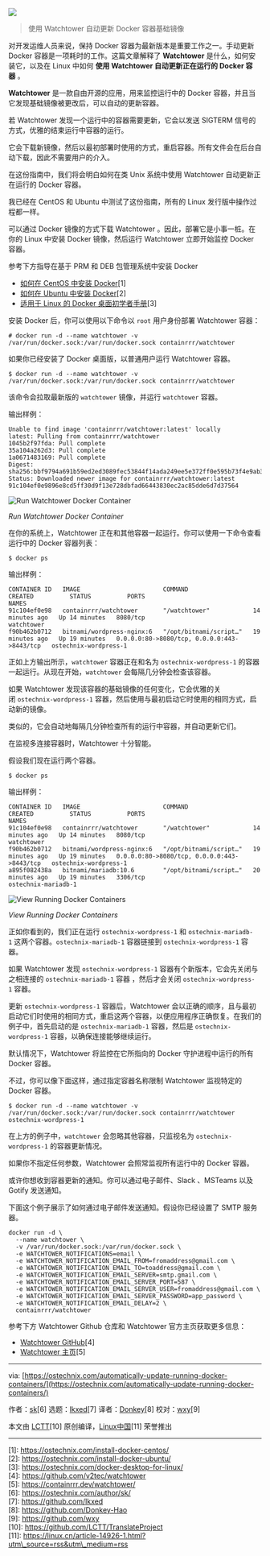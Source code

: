 ![](https://img.linux.net.cn/data/attachment/album/202208/13/171633bitrd5imi953bbbi.jpg)

> 使用 Watchtower 自动更新 Docker 容器基础镜像

对开发运维人员来说，保持 Docker 容器为最新版本是重要工作之一。手动更新 Docker 容器是一项耗时的工作。这篇文章解释了 **Watchtower** 是什么，如何安装它，以及在 Linux 中如何 **使用 Watchtower 自动更新正在运行的 Docker 容器** 。

**Watchtower** 是一款自由开源的应用，用来监控运行中的 Docker 容器，并且当它发现基础镜像被更改后，可以自动的更新容器。

若 Watchtower 发现一个运行中的容器需要更新，它会以发送 SIGTERM 信号的方式，优雅的结束运行中容器的运行。

它会下载新镜像，然后以最初部署时使用的方式，重启容器。所有文件会在后台自动下载，因此不需要用户的介入。

在这份指南中，我们将会明白如何在类 Unix 系统中使用 Watchtower 自动更新正在运行的 Docker 容器。

我已经在 CentOS 和 Ubuntu 中测试了这份指南，所有的 Linux 发行版中操作过程都一样。

可以通过 Docker 镜像的方式下载 Watchtower 。因此，部署它是小事一桩。在你的 Linux 中安装 Docker 镜像，然后运行 Watchtower 立即开始监控 Docker 容器。

参考下方指导在基于 PRM 和 DEB 包管理系统中安装 Docker

-   [如何在 CentOS 中安装 Docker](https://ostechnix.com/install-docker-centos/)\[1\]
-   [如何在 Ubuntu 中安装 Docker](https://ostechnix.com/install-docker-ubuntu/)\[2\]
-   [适用于 Linux 的 Docker 桌面初学者手册](https://ostechnix.com/docker-desktop-for-linux/)\[3\]

安装 Docker 后，你可以使用以下命令以 `root` 用户身份部署 Watchtower 容器：

```
# docker run -d --name watchtower -v /var/run/docker.sock:/var/run/docker.sock containrrr/watchtower
```

如果你已经安装了 Docker 桌面版，以普通用户运行 Watchtower 容器。

```
$ docker run -d --name watchtower -v /var/run/docker.sock:/var/run/docker.sock containrrr/watchtower
```

该命令会拉取最新版的 `watchtower` 镜像，并运行 `watchtower` 容器。

输出样例：

```
Unable to find image 'containrrr/watchtower:latest' locally
latest: Pulling from containrrr/watchtower
1045b2f97fda: Pull complete 
35a104a262d3: Pull complete 
1a0671483169: Pull complete 
Digest: sha256:bbf9794a691b59ed2ed3089fec53844f14ada249ee5e372ff0e595b73f4e9ab3
Status: Downloaded newer image for containrrr/watchtower:latest
91c104ef0e9896e8cd5ff30d9f13e728dbfad66443830ec2ac85dde6d7d37564
```

![Run Watchtower Docker Container](https://img.linux.net.cn/data/attachment/album/202208/13/171716usz2e5gs5m47sin4.png)

_Run Watchtower Docker Container_

在你的系统上，Watchtower 正在和其他容器一起运行。你可以使用一下命令查看运行中的 Docker 容器列表：

```
$ docker ps
```

输出样例：

```
CONTAINER ID   IMAGE                       COMMAND                  CREATED          STATUS          PORTS                                         NAMES
91c104ef0e98   containrrr/watchtower       "/watchtower"            14 minutes ago   Up 14 minutes   8080/tcp                                      watchtower
f90b462b0712   bitnami/wordpress-nginx:6   "/opt/bitnami/script…"   19 minutes ago   Up 19 minutes   0.0.0.0:80->8080/tcp, 0.0.0.0:443->8443/tcp   ostechnix-wordpress-1
```

正如上方输出所示，`watchtower` 容器正在和名为 `ostechnix-wordpress-1` 的容器一起运行。从现在开始，`watchtower` 会每隔几分钟会检查该容器。

如果 Watchtower 发现该容器的基础镜像的任何变化，它会优雅的关闭 `ostechnix-wordpress-1` 容器，然后使用与最初启动它时使用的相同方式，启动新的镜像。

类似的，它会自动地每隔几分钟检查所有的运行中容器，并自动更新它们。

在监视多连接容器时，Watchtower 十分智能。

假设我们现在运行两个容器。

```
$ docker ps
```

输出样例：

```
CONTAINER ID   IMAGE                       COMMAND                  CREATED          STATUS          PORTS                                         NAMES
91c104ef0e98   containrrr/watchtower       "/watchtower"            14 minutes ago   Up 14 minutes   8080/tcp                                      watchtower
f90b462b0712   bitnami/wordpress-nginx:6   "/opt/bitnami/script…"   19 minutes ago   Up 19 minutes   0.0.0.0:80->8080/tcp, 0.0.0.0:443->8443/tcp   ostechnix-wordpress-1
a895f082438a   bitnami/mariadb:10.6        "/opt/bitnami/script…"   20 minutes ago   Up 19 minutes   3306/tcp                                      ostechnix-mariadb-1
```

![View Running Docker Containers](https://img.linux.net.cn/data/attachment/album/202208/13/171716cg8gvvtddzgqyx4g.png)

_View Running Docker Containers_

正如你看到的，我们正在运行 `ostechnix-wordpress-1` 和 `ostechnix-mariadb-1` 这两个容器。`ostechnix-mariadb-1` 容器链接到 `ostechnix-wordpress-1` 容器。

如果 Watchtower 发现 `ostechnix-wordpress-1` 容器有个新版本，它会先关闭与之相连接的 `ostechnix-mariadb-1` 容器 ，然后才会关闭 `ostechnix-wordpress-1` 容器。

更新 `ostechnix-wordpress-1` 容器后，Watchtower 会以正确的顺序，且与最初启动它们时使用的相同方式，重启这两个容器，以便应用程序正确恢复。在我们的例子中，首先启动的是 `ostechnix-mariadb-1` 容器，然后是 `ostechnix-wordpress-1` 容器，以确保连接能够继续运行。

默认情况下，Watchtower 将监控在它所指向的 Docker 守护进程中运行的所有 Docker 容器。

不过，你可以像下面这样，通过指定容器名称限制 Watchtower 监视特定的 Docker 容器。

```
$ docker run -d --name watchtower -v /var/run/docker.sock:/var/run/docker.sock containrrr/watchtower ostechnix-wordpress-1
```

在上方的例子中，`watchtower` 会忽略其他容器，只监视名为 `ostechnix-wordpress-1` 的容器更新情况。

如果你不指定任何参数，Watchtower 会照常监视所有运行中的 Docker 容器。

或许你想收到容器更新的通知。你可以通过电子邮件、Slack 、MSTeams 以及 Gotify 发送通知。

下面这个例子展示了如何通过电子邮件发送通知。假设你已经设置了 SMTP 服务器。

```
docker run -d \
  --name watchtower \
  -v /var/run/docker.sock:/var/run/docker.sock \
  -e WATCHTOWER_NOTIFICATIONS=email \
  -e WATCHTOWER_NOTIFICATION_EMAIL_FROM=fromaddress@gmail.com \
  -e WATCHTOWER_NOTIFICATION_EMAIL_TO=toaddress@gmail.com \
  -e WATCHTOWER_NOTIFICATION_EMAIL_SERVER=smtp.gmail.com \
  -e WATCHTOWER_NOTIFICATION_EMAIL_SERVER_PORT=587 \
  -e WATCHTOWER_NOTIFICATION_EMAIL_SERVER_USER=fromaddress@gmail.com \
  -e WATCHTOWER_NOTIFICATION_EMAIL_SERVER_PASSWORD=app_password \
  -e WATCHTOWER_NOTIFICATION_EMAIL_DELAY=2 \
  containrrr/watchtower
```

参考下方 Watchtower Github 仓库和 Watchtower 官方主页获取更多信息：

-   [Watchtower GitHub](https://github.com/v2tec/watchtower)\[4\]
-   [Watchtower 主页](https://containrrr.dev/watchtower/)\[5\]

___

via: [https://ostechnix.com/automatically-update-running-docker-containers/](https://ostechnix.com/automatically-update-running-docker-containers/)

作者：[sk](https://ostechnix.com/author/sk/)\[6\] 选题：[lkxed](https://github.com/lkxed)\[7\] 译者：[Donkey](https://github.com/Donkey-Hao)\[8\] 校对：[wxy](https://github.com/wxy)\[9\]

本文由 [LCTT](https://github.com/LCTT/TranslateProject)\[10\] 原创编译，[Linux中国](https://linux.cn/article-14926-1.html?utm_source=rss&utm_medium=rss)\[11\] 荣誉推出

___

\[1\]: https://ostechnix.com/install-docker-centos/  
\[2\]: https://ostechnix.com/install-docker-ubuntu/  
\[3\]: https://ostechnix.com/docker-desktop-for-linux/  
\[4\]: https://github.com/v2tec/watchtower  
\[5\]: https://containrrr.dev/watchtower/  
\[6\]: https://ostechnix.com/author/sk/  
\[7\]: https://github.com/lkxed  
\[8\]: https://github.com/Donkey-Hao  
\[9\]: https://github.com/wxy  
\[10\]: https://github.com/LCTT/TranslateProject  
\[11\]: https://linux.cn/article-14926-1.html?utm\_source=rss&utm\_medium=rss